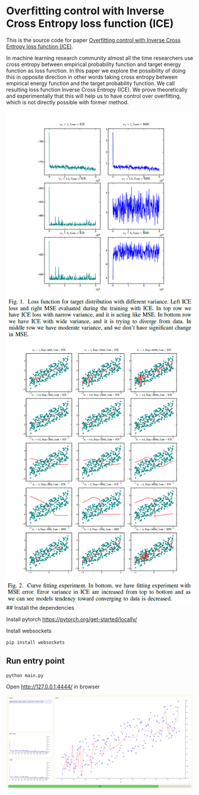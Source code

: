 # Overfitting control with Inverse Cross Entropy loss function (ICE)

This is the source code for paper [Overfitting control with Inverse Cross Entropy loss function (ICE)](https://www.academia.edu/60659289/Overfitting_control_with_Inverse_Cross_Entropy_loss_function_ICE?source=swp_share).

In machine learning research community almost
all the time researchers use cross entropy between empirical
probability function and target energy function as loss function.
In this paper we explore the possibility of doing this in opposite
direction in other words taking cross entropy between empirical
energy function and the target probability function. We call
resulting loss function Inverse Cross Entropy (ICE). We prove
theoretically and experimentally that this will help us to have
control over overfitting, which is not directly possible with former
method.

<center><img src="./templates/loss.PNG" ...></center>
<center><img src="./templates/fitting.PNG" ...></center>
## Install the dependencies

Install pytorch https://pytorch.org/get-started/locally/

Install websockets
```bash
pip install websockets
```
## Run entry point

```bash
python main.py
```
Open http://127.0.0.1:4444/ in browser

<center><img src="./templates/ICE.PNG" ...></center>
